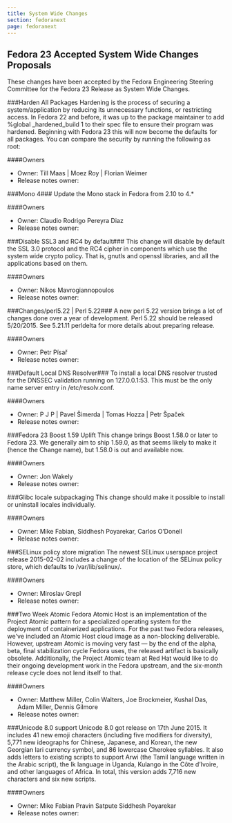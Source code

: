 ```yaml
---
title: System Wide Changes
section: fedoranext
page: fedoranext
---
```

## Fedora 23 Accepted System Wide Changes Proposals

These changes have been accepted by the Fedora Engineering Steering Committee for the Fedora 23 Release as System Wide Changes.

###Harden All Packages
Hardening is  the process of securing a system/application by reducing its unnecessary functions, or restricting access.
In Fedora 22 and before, it was up to the package maintainer to add %global _hardened_build 1 to their spec file to ensure their program was hardened. Beginning with Fedora 23 this will now become the defaults for all packages. You can compare the security by running the following as root:

####Owners
* Owner: Till Maas | Moez Roy | Florian Weimer
* Release notes owner:

###Mono 4###
Update the Mono stack in Fedora from 2.10 to 4.*

####Owners
* Owner: Claudio Rodrigo Pereyra Diaz
* Release notes owner:

###Disable SSL3 and RC4 by default###
This change will disable by default the SSL 3.0 protocol and the RC4 cipher in components which use the system wide crypto policy. That is, gnutls and openssl libraries, and all the applications based on them.

####Owners
* Owner: Nikos Mavrogiannopoulos
* Release notes owner:

###Changes/perl5.22 | Perl 5.22###
A new perl 5.22 version brings a lot of changes done over a year of development. Perl 5.22 should be released 5/20/2015. See  5.21.11 perldelta for more details about preparing release.

####Owners
* Owner: Petr Písař
* Release notes owner:

###Default Local DNS Resolver###
To install a local DNS resolver trusted for the DNSSEC validation running on 127.0.0.1:53. This must be the only name server entry in /etc/resolv.conf.

####Owners
* Owner: P J P |  Pavel Šimerda |  Tomas Hozza |  Petr Špaček
* Release notes owner:

###Fedora 23 Boost 1.59 Uplift
This change brings Boost 1.58.0 or later to Fedora 23. We generally aim to ship 1.59.0, as that seems likely to make it (hence the Change name), but 1.58.0 is out and available now.

####Owners
* Owner: Jon Wakely
* Release notes owner:

###Glibc locale subpackaging
This change should make it possible to install or uninstall locales individually.

####Owners
* Owner: Mike Fabian, Siddhesh Poyarekar,  Carlos O’Donell
* Release notes owner:

###SELinux policy store migration
The newest SELinux userspace project release 2015-02-02 includes a change of the location of the SELinux policy store, which defaults to /var/lib/selinux/.

####Owners
* Owner: Miroslav Grepl
* Release notes owner:

###Two Week Atomic
Fedora Atomic Host is an implementation of the Project Atomic pattern for a specialized operating system for the deployment of containerized applications. For the past two Fedora releases, we've included an Atomic Host cloud image as a non-blocking deliverable. However, upstream Atomic is moving very fast — by the end of the alpha, beta, final stabilization cycle Fedora uses, the released artifact is basically obsolete. Additionally, the Project Atomic team at Red Hat would like to do their ongoing development work in the Fedora upstream, and the six-month release cycle does not lend itself to that.

####Owners
* Owner:  Matthew Miller, Colin Walters, Joe Brockmeier, Kushal Das, Adam Miller, Dennis Gilmore
* Release notes owner:

###Unicode 8.0 support
Unicode 8.0 got release on 17th June 2015. It includes 41 new emoji characters (including five modifiers for diversity), 5,771 new ideographs for Chinese, Japanese, and Korean, the new Georgian lari currency symbol, and 86 lowercase Cherokee syllables. It also adds letters to existing scripts to support Arwi (the Tamil language written in the Arabic script), the Ik language in Uganda, Kulango in the Côte d’Ivoire, and other languages of Africa. In total, this version adds 7,716 new characters and six new scripts.

####Owners
* Owner: Mike Fabian  Pravin Satpute   Siddhesh Poyarekar
* Release notes owner:

